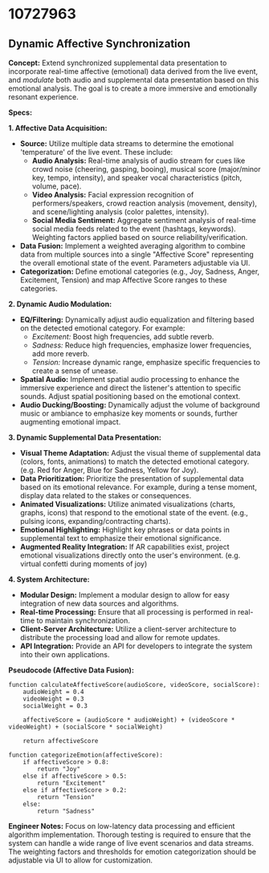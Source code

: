 # 10727963

## Dynamic Affective Synchronization

**Concept:** Extend synchronized supplemental data presentation to incorporate real-time affective (emotional) data derived from the live event, and *modulate* both audio and supplemental data presentation based on this emotional analysis.  The goal is to create a more immersive and emotionally resonant experience.

**Specs:**

**1. Affective Data Acquisition:**

*   **Source:** Utilize multiple data streams to determine the emotional 'temperature' of the live event. These include:
    *   **Audio Analysis:** Real-time analysis of audio stream for cues like crowd noise (cheering, gasping, booing), musical score (major/minor key, tempo, intensity), and speaker vocal characteristics (pitch, volume, pace).
    *   **Video Analysis:** Facial expression recognition of performers/speakers, crowd reaction analysis (movement, density), and scene/lighting analysis (color palettes, intensity).
    *   **Social Media Sentiment:** Aggregate sentiment analysis of real-time social media feeds related to the event (hashtags, keywords).  Weighting factors applied based on source reliability/verification.
*   **Data Fusion:** Implement a weighted averaging algorithm to combine data from multiple sources into a single "Affective Score" representing the overall emotional state of the event.  Parameters adjustable via UI.
*   **Categorization:** Define emotional categories (e.g., Joy, Sadness, Anger, Excitement, Tension) and map Affective Score ranges to these categories.

**2. Dynamic Audio Modulation:**

*   **EQ/Filtering:**  Dynamically adjust audio equalization and filtering based on the detected emotional category.  For example:
    *   *Excitement:* Boost high frequencies, add subtle reverb.
    *   *Sadness:*  Reduce high frequencies, emphasize lower frequencies, add more reverb.
    *   *Tension:*  Increase dynamic range, emphasize specific frequencies to create a sense of unease.
*   **Spatial Audio:** Implement spatial audio processing to enhance the immersive experience and direct the listener's attention to specific sounds.  Adjust spatial positioning based on the emotional context.
*   **Audio Ducking/Boosting:** Dynamically adjust the volume of background music or ambiance to emphasize key moments or sounds, further augmenting emotional impact.

**3. Dynamic Supplemental Data Presentation:**

*   **Visual Theme Adaptation:** Adjust the visual theme of supplemental data (colors, fonts, animations) to match the detected emotional category. (e.g. Red for Anger, Blue for Sadness, Yellow for Joy).
*   **Data Prioritization:** Prioritize the presentation of supplemental data based on its emotional relevance.  For example, during a tense moment, display data related to the stakes or consequences.
*   **Animated Visualizations:** Utilize animated visualizations (charts, graphs, icons) that respond to the emotional state of the event.  (e.g., pulsing icons, expanding/contracting charts).
*   **Emotional Highlighting:** Highlight key phrases or data points in supplemental text to emphasize their emotional significance.
*   **Augmented Reality Integration:** If AR capabilities exist, project emotional visualizations directly onto the user's environment. (e.g. virtual confetti during moments of joy)

**4. System Architecture:**

*   **Modular Design:** Implement a modular design to allow for easy integration of new data sources and algorithms.
*   **Real-time Processing:** Ensure that all processing is performed in real-time to maintain synchronization.
*   **Client-Server Architecture:** Utilize a client-server architecture to distribute the processing load and allow for remote updates.
*   **API Integration:** Provide an API for developers to integrate the system into their own applications.

**Pseudocode (Affective Data Fusion):**

```
function calculateAffectiveScore(audioScore, videoScore, socialScore):
    audioWeight = 0.4
    videoWeight = 0.3
    socialWeight = 0.3

    affectiveScore = (audioScore * audioWeight) + (videoScore * videoWeight) + (socialScore * socialWeight)

    return affectiveScore

function categorizeEmotion(affectiveScore):
    if affectiveScore > 0.8:
        return "Joy"
    else if affectiveScore > 0.5:
        return "Excitement"
    else if affectiveScore > 0.2:
        return "Tension"
    else:
        return "Sadness"
```

**Engineer Notes:**  Focus on low-latency data processing and efficient algorithm implementation. Thorough testing is required to ensure that the system can handle a wide range of live event scenarios and data streams. The weighting factors and thresholds for emotion categorization should be adjustable via UI to allow for customization.